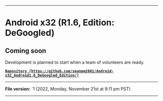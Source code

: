 
***

# Android x32 (R1.6, Edition: DeGoogled)

## Coming soon

Development is planned to start when a team of volunteers are ready.

**[`Repository (https://github.com/seanpm2001/Android-x32_Android1.6_DeGoogled_Edition/)`](https://github.com/seanpm2001/Android-x64_Android1.6_DeGoogled_Edition/)**

***

**File version:** `1 (2022, Monday, November 21st at 9:11 pm PST)

***
